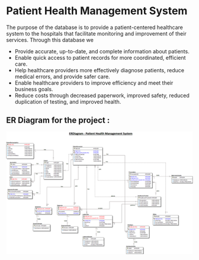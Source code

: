 # Patient Health Management System

The purpose of the database is to provide a patient-centered healthcare system to the hospitals that facilitate
monitoring and improvement of their services. Through this database we
- Provide accurate, up-to-date, and complete information about patients.
- Enable quick access to patient records for more coordinated, efficient care.
- Help healthcare providers more effectively diagnose patients, reduce medical errors, and provide safer care.
- Enable healthcare providers to improve efficiency and meet their business goals.
- Reduce costs through decreased paperwork, improved safety, reduced duplication of testing, and improved health.

## ER Diagram for the project : 

![alt text](https://github.com/Code-F5/patient-health-management-system-1/blob/main/ERD/Initial%20ERD.png?raw=true)
